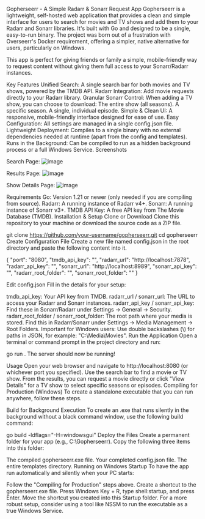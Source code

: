 Gopherseerr - A Simple Radarr & Sonarr Request App
Gopherseerr is a lightweight, self-hosted web application that provides a clean and simple interface for users to search for movies and TV shows and add them to your Radarr and Sonarr libraries. It's built with Go and designed to be a single, easy-to-run binary.
The project was born out of a frustration with Overseerr's Docker requirement, offering a simpler, native alternative for users, particularly on Windows.

This app is perfect for giving friends or family a simple, mobile-friendly way to request content without giving them full access to your Sonarr/Radarr instances.

Key Features
Unified Search: A single search bar for both movies and TV shows, powered by the TMDB API.
Radarr Integration: Add movie requests directly to your Radarr library.
Granular Sonarr Control: When adding a TV show, you can choose to download:
The entire show (all seasons).
A specific season.
A single, individual episode.
Simple & Clean UI: A responsive, mobile-friendly interface designed for ease of use.
Easy Configuration: All settings are managed in a single config.json file.
Lightweight Deployment: Compiles to a single binary with no external dependencies needed at runtime (apart from the config and templates).
Runs in the Background: Can be compiled to run as a hidden background process or a full Windows Service.
Screenshots

Search Page:
![image](https://github.com/user-attachments/assets/ee1fbf78-318f-425c-bf35-0486d6fbb37d)

Results Page:
![image](https://github.com/user-attachments/assets/ad7956ac-8225-41eb-b92f-a2692b6c3a16)

Show Details Page:
![image](https://github.com/user-attachments/assets/c9b98581-801c-4ea7-b980-cb1392119bbc)

Requirements
Go: Version 1.21 or newer (only needed if you are compiling from source).
Radarr: A running instance of Radarr v4+.
Sonarr: A running instance of Sonarr v3+.
TMDB API Key: A free API key from The Movie Database (TMDB).
Installation & Setup
Clone or Download
Clone this repository to your machine or download the source code as a ZIP file.

git clone https://github.com/your-username/gopherseerr.git
cd gopherseerr
Create Configuration File
Create a new file named config.json in the root directory and paste the following content into it.

{
  "port": "8080",
  "tmdb_api_key": "",
  "radarr_url": "http://localhost:7878",
  "radarr_api_key": "",
  "sonarr_url": "http://localhost:8989",
  "sonarr_api_key": "",
  "radarr_root_folder": "",
  "sonarr_root_folder": ""
}

Edit config.json
Fill in the details for your setup:

tmdb_api_key: Your API key from TMDB.
radarr_url / sonarr_url: The URL to access your Radarr and Sonarr instances.
radarr_api_key / sonarr_api_key: Find these in Sonarr/Radarr under Settings -> General -> Security.
radarr_root_folder / sonarr_root_folder: The root path where your media is stored.
Find this in Radarr/Sonarr under Settings -> Media Management -> Root Folders.
Important for Windows users: Use double backslashes (\\) for paths in JSON, for example: "C:\\Media\\Movies".
Run the Application
Open a terminal or command prompt in the project directory and run:

go run .
The server should now be running!

Usage
Open your web browser and navigate to http://localhost:8080 (or whichever port you specified).
Use the search bar to find a movie or TV show.
From the results, you can request a movie directly or click "View Details" for a TV show to select specific seasons or episodes.
Compiling for Production (Windows)
To create a standalone executable that you can run anywhere, follow these steps.

Build for Background Execution
To create an .exe that runs silently in the background without a black command window, use the following build command:

go build -ldflags="-H=windowsgui"
Deploy the Files
Create a permanent folder for your app (e.g., C:\Gopherseerr). Copy the following three items into this folder:

The compiled gopherseerr.exe file.
Your completed config.json file.
The entire templates directory.
Running on Windows Startup
To have the app run automatically and silently when your PC starts:

Follow the "Compiling for Production" steps above.
Create a shortcut to the gopherseerr.exe file.
Press Windows Key + R, type shell:startup, and press Enter.
Move the shortcut you created into this Startup folder.
For a more robust setup, consider using a tool like NSSM to run the executable as a true Windows Service.
